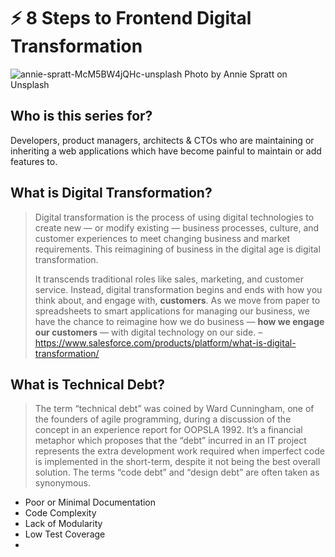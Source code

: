 # ⚡️ 8 Steps to Frontend Digital Transformation

![annie-spratt-McM5BW4jQHc-unsplash](https://user-images.githubusercontent.com/6473103/84065071-559a2300-a989-11ea-9905-540c16eeb465.jpg)
Photo by Annie Spratt on Unsplash

## Who is this series for?

Developers, product managers, architects & CTOs who are maintaining or inheriting a web applications which have become painful to maintain or add features to.

## What is Digital Transformation?

> Digital transformation is the process of using digital technologies to create new — or modify existing — business processes, culture, and customer experiences to meet changing business and market requirements. This reimagining of business in the digital age is digital transformation.
>
> It transcends traditional roles like sales, marketing, and customer service. Instead, digital transformation begins and ends with how you think about, and engage with, **customers**.  As we move from paper to spreadsheets to smart applications for managing our business, we have the chance to reimagine how we do business — **how we engage our customers** — with digital technology on our side. – https://www.salesforce.com/products/platform/what-is-digital-transformation/

## What is Technical Debt?

> The term “technical debt” was coined by Ward Cunningham, one of the founders of agile programming, during a discussion of the concept in an experience report for OOPSLA 1992. It’s a financial metaphor which proposes that the “debt” incurred in an IT project represents the extra development work required when imperfect code is implemented in the short-term, despite it not being the best overall solution. The terms “code debt” and “design debt” are often taken as synonymous.

* Poor or Minimal Documentation
* Code Complexity
* Lack of Modularity
* Low Test Coverage
*
